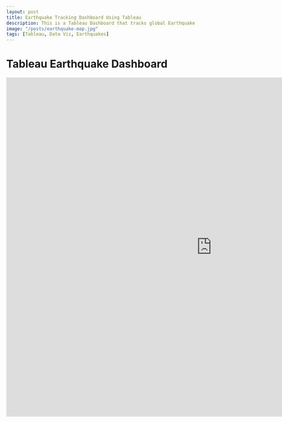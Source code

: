 ```yaml
---
layout: post
title: Earthquake Tracking Dashboard Using Tableau
description: This is a Tableau Dashboard that tracks global Earthquake activity across a 30-day period
image: "/posts/earthquake-map.jpg"
tags: [Tableau, Data Viz, Earthquakes]
---
```


# Tableau Earthquake Dashboard

<iframe seamless frameborder="0" src="https://public.tableau.com/app/profile/helen.abell/viz/DSIEarthquakes/DSIEarthquakeTracker?:embed=yes&:display_count=yes&:showVizHome=no" width = '1090' height = '900'></iframe>
